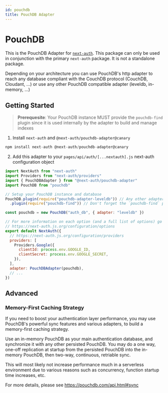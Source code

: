```yaml
---
id: pouchdb
title: PouchDB Adapter
---
```


# PouchDB

This is the PouchDB Adapter for [`next-auth`](https://next-auth.js.org). This package can only be used in conjunction with the primary `next-auth` package. It is not a standalone package.

Depending on your architecture you can use PouchDB's http adapter to reach any database compliant with the CouchDB protocol (CouchDB, Cloudant, ...) or use any other PouchDB compatible adapter (leveldb, in-memory, ...)

## Getting Started

> **Prerequesite**: Your PouchDB instance MUST provide the `pouchdb-find` plugin since it is used internally by the adapter to build and manage indexes

1. Install `next-auth` and `@next-auth/pouchdb-adapter@canary`

```js
npm install next-auth @next-auth/pouchdb-adapter@canary
```

2. Add this adapter to your `pages/api/auth/[...nextauth].js` next-auth configuration object

```javascript title="pages/api/auth/[...nextauth].js"
import NextAuth from "next-auth"
import Providers from "next-auth/providers"
import { PouchDBAdapter } from "@next-auth/pouchdb-adapter"
import PouchDB from "pouchdb"

// Setup your PouchDB instance and database
PouchDB.plugin(require("pouchdb-adapter-leveldb")) // Any other adapter
  .plugin(require("pouchdb-find")) // Don't forget the `pouchdb-find` plugin

const pouchdb = new PouchDB("auth_db", { adapter: "leveldb" })

// For more information on each option (and a full list of options) go to
// https://next-auth.js.org/configuration/options
export default NextAuth({
  // https://next-auth.js.org/configuration/providers
  providers: [
    Providers.Google({
      clientId: process.env.GOOGLE_ID,
      clientSecret: process.env.GOOGLE_SECRET,
    }),
  ],
  adapter: PouchDBAdapter(pouchdb),
  // ...
})
```

## Advanced

### Memory-First Caching Strategy

If you need to boost your authentication layer performance, you may use PouchDB's powerful sync features and various adapters, to build a memory-first caching strategy.

Use an in-memory PouchDB as your main authentication database, and synchronize it with any other persisted PouchDB. You may do a one way, one-off replication at startup from the persisted PouchDB into the in-memory PouchDB, then two-way, continuous, retriable sync.

This will most likely not increase performance much in a serverless environment due to various reasons such as concurrency, function startup time increases, etc.

For more details, please see https://pouchdb.com/api.html#sync
